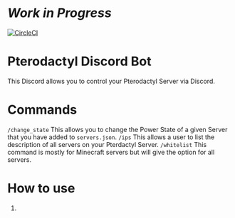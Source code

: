 # *Work in Progress*
[![CircleCI](https://dl.circleci.com/status-badge/img/gh/imlogang-organization/pterodactyl-bot/tree/main.svg?style=svg)](https://dl.circleci.com/status-badge/redirect/gh/imlogang-organization/pterodactyl-bot/tree/main)

# Pterodactyl Discord Bot
This Discord allows you to control your Pterodactyl Server via Discord. 

# Commands
`/change_state` This allows you to change the Power State of a given Server that you have added to `servers.json`.
`/ips` This allows a user to list the description of all servers on your Pterdactyl Server.
`/whitelist` This command is mostly for Minecraft servers but will give the option for all servers.

# How to use
1. 